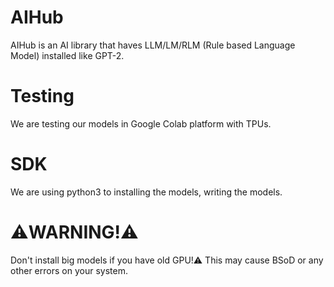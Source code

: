 # AIHub
AIHub is an AI library that haves LLM/LM/RLM (Rule based Language Model) installed like GPT-2.

# Testing
We are testing our models in Google Colab platform with TPUs.

# SDK
We are using python3 to installing the models, writing the models.

# ⚠️WARNING!⚠️
Don't install big models if you have old GPU!⚠️
This may cause BSoD or any other errors on your system.
